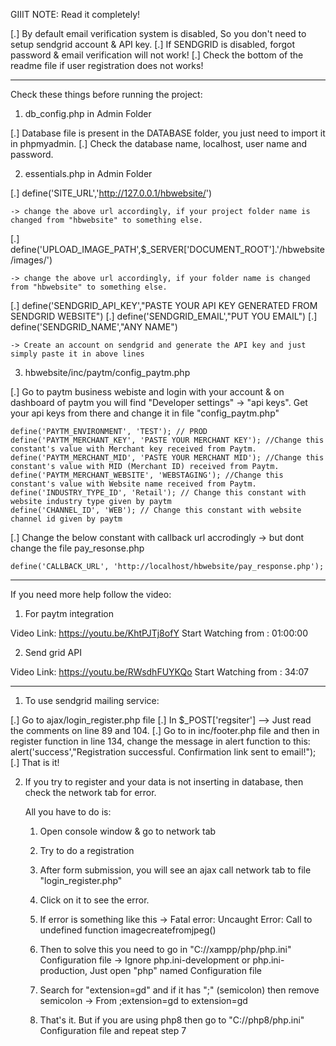 GIIIT
NOTE: Read it completely!

  [.] By default email verification system is disabled, So you don't need to setup sendgrid account & API key.
  [.] If SENDGRID is disabled, forgot password & email verification will not work!
  [.] Check the bottom of the readme file if user registration does not works!



-----------------------------------------------------

Check these things before running the project:

1. db_config.php in Admin Folder

  [.] Database file is present in the DATABASE folder, you just need to import it in phpmyadmin.
  [.] Check the database name, localhost, user name and password.


2. essentials.php in Admin Folder

  [.] define('SITE_URL','http://127.0.0.1/hbwebsite/')

    -> change the above url accordingly, if your project folder name is changed from "hbwebsite" to something else.

  [.] define('UPLOAD_IMAGE_PATH',$_SERVER['DOCUMENT_ROOT'].'/hbwebsite/images/')

    -> change the above url accordingly, if your folder name is changed from "hbwebsite" to something else.

  [.] define('SENDGRID_API_KEY',"PASTE YOUR API KEY GENERATED FROM SENDGRID WEBSITE")
  [.] define('SENDGRID_EMAIL',"PUT YOU EMAIL")
  [.] define('SENDGRID_NAME',"ANY NAME") 

    -> Create an account on sendgrid and generate the API key and just simply paste it in above lines


3. hbwebsite/inc/paytm/config_paytm.php

  [.] Go to paytm business webiste and login with your account 
      & on dashboard of paytm you will find "Developer settings" -> "api keys".
      Get your api keys from there and change it in file "config_paytm.php"

    define('PAYTM_ENVIRONMENT', 'TEST'); // PROD
    define('PAYTM_MERCHANT_KEY', 'PASTE YOUR MERCHANT KEY'); //Change this constant's value with Merchant key received from Paytm.
    define('PAYTM_MERCHANT_MID', 'PASTE YOUR MERCHANT MID'); //Change this constant's value with MID (Merchant ID) received from Paytm.
    define('PAYTM_MERCHANT_WEBSITE', 'WEBSTAGING'); //Change this constant's value with Website name received from Paytm.
    define('INDUSTRY_TYPE_ID', 'Retail'); // Change this constant with website industry type given by paytm
    define('CHANNEL_ID', 'WEB'); // Change this constant with website channel id given by paytm
	
  [.] Change the below constant with callback url accrodingly -> but dont change the file pay_resonse.php

    define('CALLBACK_URL', 'http://localhost/hbwebsite/pay_response.php'); 



------------------------------------------

If you need more help follow the video:

1. For paytm integration

  Video Link: https://youtu.be/KhtPJTj8ofY
  Start Watching from : 01:00:00 

2. Send grid API

  Video Link: https://youtu.be/RWsdhFUYKQo
  Start Watching from : 34:07 

----------------------------------


1. To use sendgrid mailing service:

  [.] Go to ajax/login_register.php file
  [.] In $_POST['regsiter'] --> Just read the comments on line 89 and 104.
  [.] Go to in inc/footer.php file and then in register function in line 134, change the message in alert function to this:
          alert('success',"Registration successful. Confirmation link sent to email!");
  [.] That is it!


2. If you try to register and your data is not inserting in database, then check the network tab for error.

    All you have to do is:
    1. Open console window & go to network tab
    2. Try to do a registration
    3. After form submission, you will see an ajax call network tab to file "login_register.php"
    4. Click on it to see the error.
    
    5. If error is something like this -> Fatal error: Uncaught Error: Call to undefined function imagecreatefromjpeg()
    6. Then to solve this you need to go in "C://xampp/php/php.ini" Configuration file
        -> Ignore php.ini-development or php.ini-production, Just open "php" named Configuration file
    7. Search for "extension=gd" and if it has ";" (semicolon) then remove semicolon 
        -> From ;extension=gd to extension=gd
    
    8. That's it. But if you are using php8 then go to "C://php8/php.ini" Configuration file and repeat step 7
